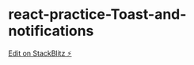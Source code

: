 # react-practice-Toast-and-notifications

[Edit on StackBlitz ⚡️](https://stackblitz.com/edit/react-ts-ywzugp)